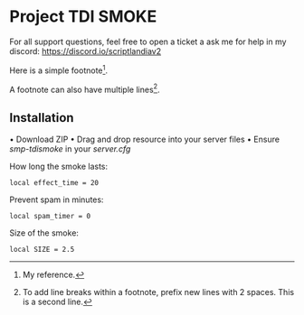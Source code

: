 # Project TDI SMOKE
For all support questions, feel free to open a ticket a ask me for help in my discord: https://discord.io/scriptlandiav2

Here is a simple footnote[^1].

A footnote can also have multiple lines[^2].

[^1]: My reference.
[^2]: To add line breaks within a footnote, prefix new lines with 2 spaces.
  This is a second line.

## Installation
• Download ZIP
• Drag and drop resource into your server files
• Ensure *smp-tdismoke* in your *server.cfg*

How long the smoke lasts:
```
local effect_time = 20
```
Prevent spam in minutes:
```
local spam_timer = 0
```
Size of the smoke:
```
local SIZE = 2.5
```
